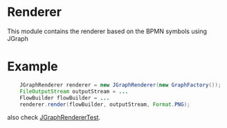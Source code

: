 Renderer
========
This module contains the renderer based on the BPMN symbols using JGraph

Example
=======

```java
    JGraphRenderer renderer = new JGraphRenderer(new GraphFactory());
    FileOutputStream outputStream = ...
    FlowBuilder flowBuilder = ...
    renderer.render(flowBuilder, outputStream, Format.PNG);
```

also check [JGraphRendererTest](src/main/test/java/brainslug/flow/renderer/JGraphRendererTest.java).